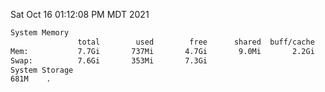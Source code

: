 Sat Oct 16 01:12:08 PM MDT 2021
```bash
System Memory
               total        used        free      shared  buff/cache   available
Mem:           7.7Gi       737Mi       4.7Gi       9.0Mi       2.2Gi       6.6Gi
Swap:          7.6Gi       353Mi       7.3Gi
System Storage
681M	.
```
